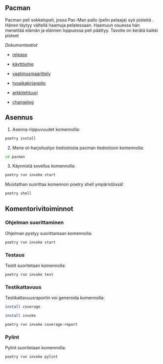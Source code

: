 ## Pacman

Pacman peli sokkelopeli, jossa Pac-Man pallo (pelin pelaaja) syö pisteitä . Hänen täytyy vältellä haamuja pelatessaan. Haamuun osuessa hän menettää elämän ja elämien loppuessa peli päättyy. Tavoite on kerätä kaikki pisteet


*Dokumentaatiot*
- [release](https://github.com/tuovinenemma/ot-harjoitustyo1/releases)

- [käyttöohje](https://github.com/tuovinenemma/ot-harjoitustyo1/blob/main/dokumentaatio/kayttoohje.md)

- [vaatimusmaarittely](https://github.com/tuovinenemma/ot-harjoitustyo1/blob/main/dokumentaatio/vaatimusmaarittely.md)

- [tyoaikakirjanpito](https://github.com/tuovinenemma/ot-harjoitustyo1/blob/main/dokumentaatio/tuntikirjanpito.md)

- [arkkitehtuuri](https://github.com/tuovinenemma/ot-harjoitustyo1/blob/main/dokumentaatio/arkkitehtuuri.md)

- [changelog](https://github.com/tuovinenemma/ot-harjoitustyo1/blob/main/dokumentaatio/changelog.md)

## Asennus

1. Asenna riippuvuudet komennolla:

```bash
poetry install
```
2. Mene ot-harjoitustyo tiedostosta pacman tiedostoon komennolla:
```bash
cd pacman
```


3. Käynnistä sovellus komennolla:

```bash
poetry run invoke start

```
Muistathan suorittaa komennon poetry shell ympäristössä!
```bash
poetry shell
```

## Komentorivitoiminnot

### Ohjelman suorittaminen

Ohjelman pystyy suorittamaan komennolla:

```bash
poetry run invoke start
```


### Testaus

Testit suoritetaan komennolla:

```bash
poetry run invoke test
```

### Testikattavuus

Testikattavuusraportin voi generoida komennolla:
```bash
install coverage
```
```bash
install invoke
```

```bash
poetry run invoke coverage-report
```
### Pylint

Pylint suoritetaan komennolla:

```bash
poetry run invoke pylint
```
